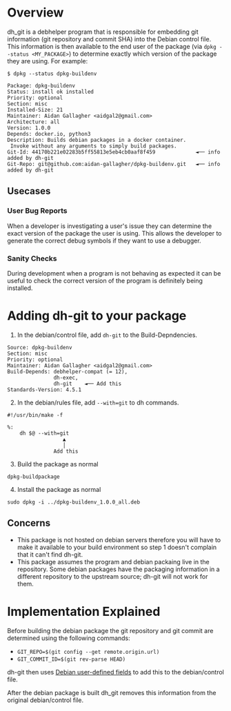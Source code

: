 # Overview

dh_git is a debhelper program that is responsible for embedding git information (git repository and commit SHA) into the Debian control file. This information is then available to the end user of the package (via `dpkg --status <MY_PACKAGE>`) to determine exactly which version of the package they are using. For example:
```
$ dpkg --status dpkg-buildenv

Package: dpkg-buildenv
Status: install ok installed
Priority: optional
Section: misc
Installed-Size: 21
Maintainer: Aidan Gallagher <aidgal2@gmail.com>
Architecture: all
Version: 1.0.0
Depends: docker.io, python3
Description: Builds debian packages in a docker container.
 Invoke without any arguments to simply build packages.
Git-Id: 44170b221e02283b5ff55813e5eb4cb0aaf8f459             ◄── info added by dh-git
Git-Repo: git@github.com:aidan-gallagher/dpkg-buildenv.git   ◄── info added by dh-git
```



## Usecases

### User Bug Reports  
When a developer is investigating a user's issue they can determine the exact version of the package the user is using. This allows the developer to generate the correct debug symbols if they want to use a debugger.

### Sanity Checks
During development when a program is not behaving as expected it can be useful to check the correct version of the program is definitely being installed. 

# Adding dh-git to your package
1. In the debian/control file, add `dh-git` to the Build-Depndencies. 
```
Source: dpkg-buildenv
Section: misc
Priority: optional
Maintainer: Aidan Gallagher <aidgal2@gmail.com>
Build-Depends: debhelper-compat (= 12),
               dh-exec,
               dh-git    ◄── Add this
Standards-Version: 4.5.1
```

2. In the debian/rules file, add `--with=git` to dh commands.

```
#!/usr/bin/make -f

%:
	dh $@ --with=git
                  ▲
                  │
               Add this
```

3. Build the package as normal
```
dpkg-buildpackage
```
4. Install the package as normal
```
sudo dpkg -i ../dpkg-buildenv_1.0.0_all.deb 
```


## Concerns
* This package is not hosted on debian servers therefore you will have to make it available to your build environment so step 1 doesn't complain that it can't find dh-git.
* This package assumes the program and debian packaing live in the repository. Some debian packages have the packaging information in a different repository to the upstream source; dh-git will not work for them.

# Implementation Explained

Before building the debian package the git repository and git commit are determined using the following commands:
* `GIT_REPO=$(git config --get remote.origin.url)`
* `GIT_COMMIT_ID=$(git rev-parse HEAD)`


dh-git then uses [Debian user-defined fields](https://www.debian.org/doc/debian-policy/ch-controlfields.html#user-defined-fields) to add this to the debian/control file.

After the debian package is built dh_git removes this information from the original debian/control file.


